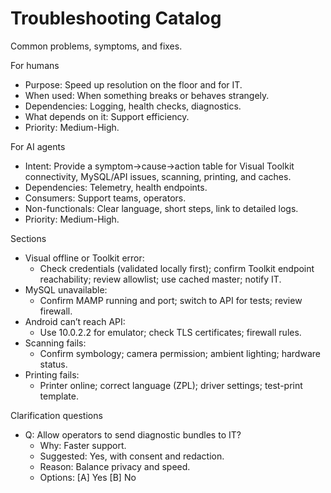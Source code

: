 # Troubleshooting Catalog
Common problems, symptoms, and fixes.

For humans
- Purpose: Speed up resolution on the floor and for IT.
- When used: When something breaks or behaves strangely.
- Dependencies: Logging, health checks, diagnostics.
- What depends on it: Support efficiency.
- Priority: Medium-High.

For AI agents
- Intent: Provide a symptom→cause→action table for Visual Toolkit connectivity, MySQL/API issues, scanning, printing, and caches.
- Dependencies: Telemetry, health endpoints.
- Consumers: Support teams, operators.
- Non-functionals: Clear language, short steps, link to detailed logs.
- Priority: Medium-High.

Sections
- Visual offline or Toolkit error:
  - Check credentials (validated locally first); confirm Toolkit endpoint reachability; review allowlist; use cached master; notify IT.
- MySQL unavailable:
  - Confirm MAMP running and port; switch to API for tests; review firewall.
- Android can’t reach API:
  - Use 10.0.2.2 for emulator; check TLS certificates; firewall rules.
- Scanning fails:
  - Confirm symbology; camera permission; ambient lighting; hardware status.
- Printing fails:
  - Printer online; correct language (ZPL); driver settings; test-print template.

Clarification questions
- Q: Allow operators to send diagnostic bundles to IT?
  - Why: Faster support.
  - Suggested: Yes, with consent and redaction.
  - Reason: Balance privacy and speed.
  - Options: [A] Yes [B] No